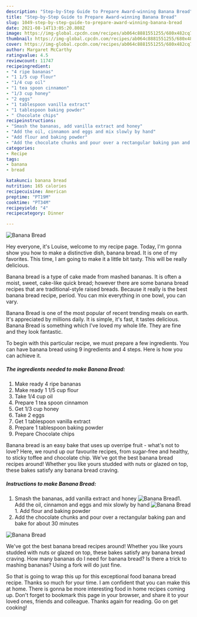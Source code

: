 ```yaml
---
description: "Step-by-Step Guide to Prepare Award-winning Banana Bread"
title: "Step-by-Step Guide to Prepare Award-winning Banana Bread"
slug: 1049-step-by-step-guide-to-prepare-award-winning-banana-bread
date: 2021-08-14T13:05:20.808Z
image: https://img-global.cpcdn.com/recipes/ab064c8881551255/680x482cq70/banana-bread-recipe-main-photo.jpg
thumbnail: https://img-global.cpcdn.com/recipes/ab064c8881551255/680x482cq70/banana-bread-recipe-main-photo.jpg
cover: https://img-global.cpcdn.com/recipes/ab064c8881551255/680x482cq70/banana-bread-recipe-main-photo.jpg
author: Margaret McCarthy
ratingvalue: 4.5
reviewcount: 11747
recipeingredient:
- "4 ripe bananas"
- "1 1/5 cup flour"
- "1/4 cup oil"
- "1 tea spoon cinnamon"
- "1/3 cup honey"
- "2 eggs"
- "1 tablespoon vanilla extract"
- "1 tablespoon baking powder"
- " Chocolate chips"
recipeinstructions:
- "Smash the bananas, add vanilla extract and honey"
- "Add the oil, cinnamon and eggs and mix slowly by hand"
- "Add flour and baking powder"
- "Add the chocolate chunks and pour over a rectangular baking pan and bake for about 30 minutes"
categories:
- Recipe
tags:
- banana
- bread

katakunci: banana bread 
nutrition: 165 calories
recipecuisine: American
preptime: "PT19M"
cooktime: "PT34M"
recipeyield: "4"
recipecategory: Dinner

---
```



![Banana Bread](https://img-global.cpcdn.com/recipes/ab064c8881551255/680x482cq70/banana-bread-recipe-main-photo.jpg)

Hey everyone, it's Louise, welcome to my recipe page. Today, I'm gonna show you how to make a distinctive dish, banana bread. It is one of my favorites. This time, I am going to make it a little bit tasty. This will be really delicious.

Banana bread is a type of cake made from mashed bananas. It is often a moist, sweet, cake-like quick bread; however there are some banana bread recipes that are traditional-style raised breads. Because it really is the best banana bread recipe, period. You can mix everything in one bowl, you can vary.

Banana Bread is one of the most popular of recent trending meals on earth. It's appreciated by millions daily. It is simple, it's fast, it tastes delicious. Banana Bread is something which I've loved my whole life. They are fine and they look fantastic.


To begin with this particular recipe, we must prepare a few ingredients. You can have banana bread using 9 ingredients and 4 steps. Here is how you can achieve it.

<!--inarticleads1-->

##### The ingredients needed to make Banana Bread:

1. Make ready 4 ripe bananas
1. Make ready 1 1/5 cup flour
1. Take 1/4 cup oil
1. Prepare 1 tea spoon cinnamon
1. Get 1/3 cup honey
1. Take 2 eggs
1. Get 1 tablespoon vanilla extract
1. Prepare 1 tablespoon baking powder
1. Prepare  Chocolate chips


Banana bread is an easy bake that uses up overripe fruit - what&#39;s not to love? Here, we round up our favourite recipes, from sugar-free and healthy, to sticky toffee and chocolate chip. We&#39;ve got the best banana bread recipes around! Whether you like yours studded with nuts or glazed on top, these bakes satisfy any banana bread craving. 

<!--inarticleads2-->

##### Instructions to make Banana Bread:

1. Smash the bananas, add vanilla extract and honey
<img src="//assets-global.cpcdn.com/assets/icons/button_play-2c75c40dde080a61004c1f40b05d8f140eaff45d7e9e6481dc71c63d2e7c4909.png" alt="Banana Bread">1. Add the oil, cinnamon and eggs and mix slowly by hand
<img src="//assets-global.cpcdn.com/assets/icons/button_play-2c75c40dde080a61004c1f40b05d8f140eaff45d7e9e6481dc71c63d2e7c4909.png" alt="Banana Bread">1. Add flour and baking powder
1. Add the chocolate chunks and pour over a rectangular baking pan and bake for about 30 minutes
<img src="//assets-global.cpcdn.com/assets/icons/button_play-2c75c40dde080a61004c1f40b05d8f140eaff45d7e9e6481dc71c63d2e7c4909.png" alt="Banana Bread">

We&#39;ve got the best banana bread recipes around! Whether you like yours studded with nuts or glazed on top, these bakes satisfy any banana bread craving. How many bananas do I need for banana bread? Is there a trick to mashing bananas? Using a fork will do just fine. 

So that is going to wrap this up for this exceptional food banana bread recipe. Thanks so much for your time. I am confident that you can make this at home. There is gonna be more interesting food in home recipes coming up. Don't forget to bookmark this page in your browser, and share it to your loved ones, friends and colleague. Thanks again for reading. Go on get cooking!
